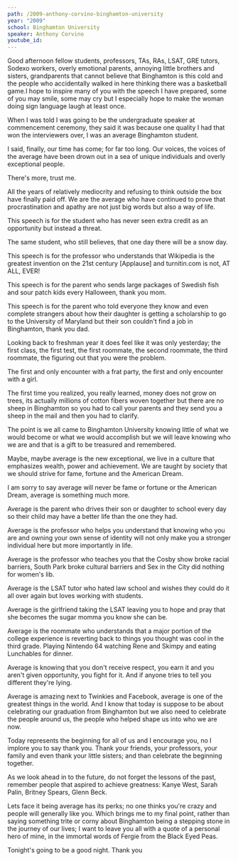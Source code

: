 ```yaml
---
path: /2009-anthony-corvino-binghamton-university
year: "2009"
school: Binghamton University
speaker: Anthony Corvino
youtube_id: 
---
```


Good afternoon fellow students, professors, TAs, RAs, LSAT, GRE tutors, Sodexo workers, overly emotional parents, annoying little brothers and sisters, grandparents that cannot believe that Binghamton is this cold and the people who accidentally walked in here thinking there was a basketball game.I hope to inspire many of you with the speech I have prepared, some of you may smile, some may cry but I especially hope to make the woman doing sign language laugh at least once.

When I was told I was going to be the undergraduate speaker at commencement ceremony, they said it was because one quality I had that won the interviewers over, I was an average Binghamton student.

I said, finally, our time has come; for far too long. Our voices, the voices of the average have been drown out in a sea of unique individuals and overly exceptional people.

There's more, trust me.

All the years of relatively mediocrity and refusing to think outside the box have finally paid off. We are the average who have continued to prove that procrastination and apathy are not just big words but also a way of life.

This speech is for the student who has never seen extra credit as an opportunity but instead a threat.

The same student, who still believes, that one day there will be a snow day.

This speech is for the professor who understands that Wikipedia is the greatest invention on the 21st century [Applause] and turnitin.com is not, AT ALL, EVER!

This speech is for the parent who sends large packages of Swedish fish and sour patch kids every Halloween, thank you mom.

This speech is for the parent who told everyone they know and even complete strangers about how their daughter is getting a scholarship to go to the University of Maryland but their son couldn't find a job in Binghamton, thank you dad.

Looking back to freshman year it does feel like it was only yesterday; the first class, the first test, the first roommate, the second roommate, the third roommate, the figuring out that you were the problem.

The first and only encounter with a frat party, the first and only encounter with a girl.

The first time you realized, you really learned, money does not grow on trees, its actually millions of cotton fibers woven together but there are no sheep in Binghamton so you had to call your parents and they send you a sheep in the mail and then you had to clarify.

The point is we all came to Binghamton University knowing little of what we would become or what we would accomplish but we will leave knowing who we are and that is a gift to be treasured and remembered.

Maybe, maybe average is the new exceptional, we live in a culture that emphasizes wealth, power and achievement. We are taught by society that we should strive for fame, fortune and the American Dream.

I am sorry to say average will never be fame or fortune or the American Dream, average is something much more.

Average is the parent who drives their son or daughter to school every day so their child may have a better life than the one they had.

Average is the professor who helps you understand that knowing who you are and owning your own sense of identity will not only make you a stronger individual here but more importantly in life.

Average is the professor who teaches you that the Cosby show broke racial barriers, South Park broke cultural barriers and Sex in the City did nothing for women's lib.

Average is the LSAT tutor who hated law school and wishes they could do it all over again but loves working with students.

Average is the girlfriend taking the LSAT leaving you to hope and pray that she becomes the sugar momma you know she can be.

Average is the roommate who understands that a major portion of the college experience is reverting back to things you thought was cool in the third grade. Playing Nintendo 64 watching Rene and Skimpy and eating Lunchables for dinner.

Average is knowing that you don't receive respect, you earn it and you aren't given opportunity, you fight for it. And if anyone tries to tell you different they're lying.

Average is amazing next to Twinkies and Facebook, average is one of the greatest things in the world. And I know that today is suppose to be about celebrating our graduation from Binghamton but we also need to celebrate the people around us, the people who helped shape us into who we are now.

Today represents the beginning for all of us and I encourage you, no I implore you to say thank you. Thank your friends, your professors, your family and even thank your little sisters; and than celebrate the beginning together.

As we look ahead in to the future, do not forget the lessons of the past, remember people that aspired to achieve greatness: Kanye West, Sarah Palin, Britney Spears, Glenn Beck.

Lets face it being average has its perks; no one thinks you're crazy and people will generally like you. Which brings me to my final point, rather than saying something trite or corny about Binghamton being a stepping stone in the journey of our lives; I want to leave you all with a quote of a personal hero of mine, in the immortal words of Fergie from the Black Eyed Peas.

Tonight's going to be a good night. Thank you